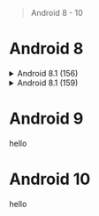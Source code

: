 > Android 8 - 10

# Android 8
<details>
  <summary>Android 8.1 (156)</summary>
  <a href="http://www.google.com">Google</a>, <a href="http://www.google.com">Mail / Orig</a>.
</details>

<details>
  <summary>Android 8.1 (159)</summary>
  <a href="http://www.google.com">Google</a>, <a href="http://www.google.com">Mail / Orig</a>.
</details>

# Android 9
hello


# Android 10

hello